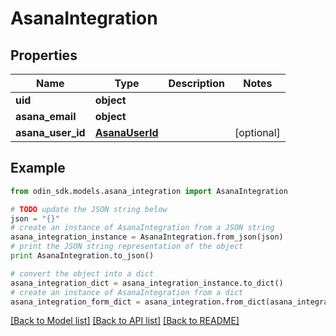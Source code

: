 # AsanaIntegration


## Properties

Name | Type | Description | Notes
------------ | ------------- | ------------- | -------------
**uid** | **object** |  | 
**asana_email** | **object** |  | 
**asana_user_id** | [**AsanaUserId**](AsanaUserId.md) |  | [optional] 

## Example

```python
from odin_sdk.models.asana_integration import AsanaIntegration

# TODO update the JSON string below
json = "{}"
# create an instance of AsanaIntegration from a JSON string
asana_integration_instance = AsanaIntegration.from_json(json)
# print the JSON string representation of the object
print AsanaIntegration.to_json()

# convert the object into a dict
asana_integration_dict = asana_integration_instance.to_dict()
# create an instance of AsanaIntegration from a dict
asana_integration_form_dict = asana_integration.from_dict(asana_integration_dict)
```
[[Back to Model list]](../README.md#documentation-for-models) [[Back to API list]](../README.md#documentation-for-api-endpoints) [[Back to README]](../README.md)


